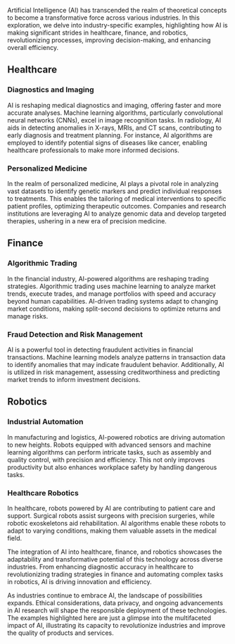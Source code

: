 Artificial Intelligence (AI) has transcended the realm of theoretical concepts to become a transformative force across various industries. In this exploration, we delve into industry-specific examples, highlighting how AI is making significant strides in healthcare, finance, and robotics, revolutionizing processes, improving decision-making, and enhancing overall efficiency.

## Healthcare

### Diagnostics and Imaging

AI is reshaping medical diagnostics and imaging, offering faster and more accurate analyses. Machine learning algorithms, particularly convolutional neural networks (CNNs), excel in image recognition tasks. In radiology, AI aids in detecting anomalies in X-rays, MRIs, and CT scans, contributing to early diagnosis and treatment planning. For instance, AI algorithms are employed to identify potential signs of diseases like cancer, enabling healthcare professionals to make more informed decisions.

### Personalized Medicine

In the realm of personalized medicine, AI plays a pivotal role in analyzing vast datasets to identify genetic markers and predict individual responses to treatments. This enables the tailoring of medical interventions to specific patient profiles, optimizing therapeutic outcomes. Companies and research institutions are leveraging AI to analyze genomic data and develop targeted therapies, ushering in a new era of precision medicine.

## Finance

### Algorithmic Trading

In the financial industry, AI-powered algorithms are reshaping trading strategies. Algorithmic trading uses machine learning to analyze market trends, execute trades, and manage portfolios with speed and accuracy beyond human capabilities. AI-driven trading systems adapt to changing market conditions, making split-second decisions to optimize returns and manage risks.

### Fraud Detection and Risk Management

AI is a powerful tool in detecting fraudulent activities in financial transactions. Machine learning models analyze patterns in transaction data to identify anomalies that may indicate fraudulent behavior. Additionally, AI is utilized in risk management, assessing creditworthiness and predicting market trends to inform investment decisions.

## Robotics

### Industrial Automation

In manufacturing and logistics, AI-powered robotics are driving automation to new heights. Robots equipped with advanced sensors and machine learning algorithms can perform intricate tasks, such as assembly and quality control, with precision and efficiency. This not only improves productivity but also enhances workplace safety by handling dangerous tasks.

### Healthcare Robotics

In healthcare, robots powered by AI are contributing to patient care and support. Surgical robots assist surgeons with precision surgeries, while robotic exoskeletons aid rehabilitation. AI algorithms enable these robots to adapt to varying conditions, making them valuable assets in the medical field.

The integration of AI into healthcare, finance, and robotics showcases the adaptability and transformative potential of this technology across diverse industries. From enhancing diagnostic accuracy in healthcare to revolutionizing trading strategies in finance and automating complex tasks in robotics, AI is driving innovation and efficiency.

As industries continue to embrace AI, the landscape of possibilities expands. Ethical considerations, data privacy, and ongoing advancements in AI research will shape the responsible deployment of these technologies. The examples highlighted here are just a glimpse into the multifaceted impact of AI, illustrating its capacity to revolutionize industries and improve the quality of products and services.